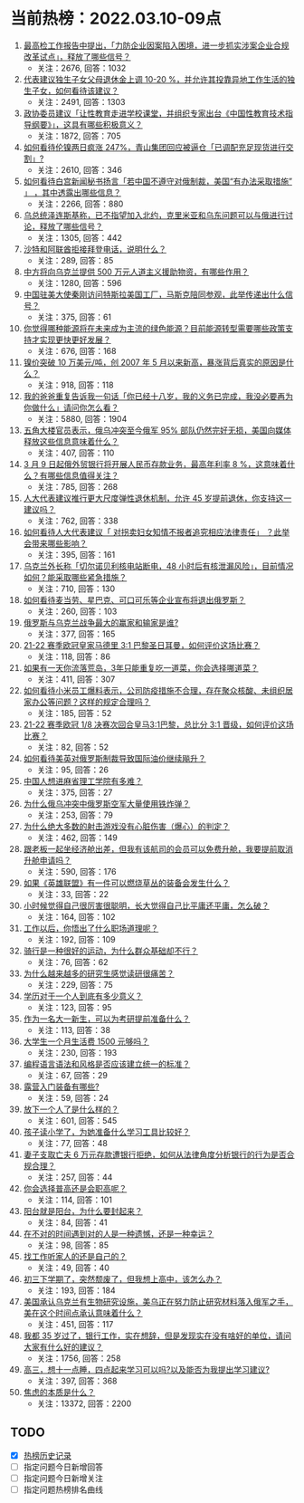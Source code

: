 # 当前热榜：2022.03.10-09点
1. [最高检工作报告中提出，「力防企业因案陷入困境，进一步抓实涉案企业合规改革试点」，释放了哪些信号？](https://www.zhihu.com/question/520734857)
    * 关注：2676, 回答：1032
2. [代表建议独生子女父母退休金上调 10-20 %，并允许其投靠异地工作生活的独生子女，如何看待该建议？](https://www.zhihu.com/question/520909285)
    * 关注：2491, 回答：1303
3. [政协委员建议「让性教育走进学校课堂，并组织专家出台《中国性教育技术指导纲要》」，这具有哪些积极意义？](https://www.zhihu.com/question/520530136)
    * 关注：1872, 回答：705
4. [如何看待伦镍两日疯涨 247%，青山集团回应被逼仓「已调配充足现货进行交割」?](https://www.zhihu.com/question/520745672)
    * 关注：2610, 回答：346
5. [如何看待白宫新闻秘书扬言「若中国不遵守对俄制裁，美国“有办法采取措施” 」 ，其中透露出哪些信息？](https://www.zhihu.com/question/520742048)
    * 关注：2266, 回答：880
6. [乌总统泽连斯基称，已不指望加入北约，克里米亚和乌东问题可以与俄进行讨论，释放了哪些信号？](https://www.zhihu.com/question/520812893)
    * 关注：1305, 回答：442
7. [沙特和阿联酋拒接拜登电话，说明什么？](https://www.zhihu.com/question/520941140)
    * 关注：289, 回答：85
8. [中方将向乌克兰提供 500 万元人道主义援助物资，有哪些作用？](https://www.zhihu.com/question/520948873)
    * 关注：1280, 回答：596
9. [中国驻美大使秦刚访问特斯拉美国工厂，马斯克陪同参观，此举传递出什么信号？](https://www.zhihu.com/question/520515951)
    * 关注：375, 回答：61
10. [你觉得哪种能源将在未来成为主流的绿色能源？目前能源转型需要哪些政策支持才实现更快更好发展？](https://www.zhihu.com/question/520383009)
    * 关注：676, 回答：168
11. [镍价突破 10 万美元/吨，创 2007 年 5 月以来新高，暴涨背后真实的原因是什么？](https://www.zhihu.com/question/520719941)
    * 关注：918, 回答：118
12. [我的爸爸重复告诉我一句话「你已经十八岁，我的义务已完成，我没必要再为你做什么」请问你怎么看？](https://www.zhihu.com/question/418878039)
    * 关注：5880, 回答：1904
13. [五角大楼官员表示，俄乌冲突至今俄军 95% 部队仍然完好无损，美国向媒体释放这些信息意味着什么？](https://www.zhihu.com/question/520932801)
    * 关注：407, 回答：110
14. [3 月 9 日起俄外贸银行将开展人民币存款业务，最高年利率 8 %，这意味着什么？有哪些信息值得关注？](https://www.zhihu.com/question/520939739)
    * 关注：785, 回答：268
15. [人大代表建议推行更大尺度弹性退休机制，允许 45 岁提前退休，你支持这一建议吗？](https://www.zhihu.com/question/520881306)
    * 关注：762, 回答：338
16. [如何看待人大代表建议「 对拐卖妇女知情不报者追究相应法律责任」 ？此举会带来哪些影响？](https://www.zhihu.com/question/520764019)
    * 关注：395, 回答：161
17. [乌克兰外长称「切尔诺贝利核电站断电，48 小时后有核泄漏风险」，目前情况如何？能采取哪些紧急措施？](https://www.zhihu.com/question/520996567)
    * 关注：710, 回答：130
18. [如何看待麦当劳、星巴克、可口可乐等企业宣布将退出俄罗斯？](https://www.zhihu.com/question/520907063)
    * 关注：260, 回答：103
19. [俄罗斯与乌克兰战争最大的赢家和输家是谁?](https://www.zhihu.com/question/520488954)
    * 关注：377, 回答：165
20. [21-22 赛季欧冠皇家马德里 3:1 巴黎圣日耳曼，如何评价这场比赛？](https://www.zhihu.com/question/521059320)
    * 关注：118, 回答：86
21. [如果有一天你流落荒岛，3年只能重复吃一道菜，你会选择哪道菜？](https://www.zhihu.com/question/520541589)
    * 关注：411, 回答：307
22. [如何看待小米员工爆料表示，公司防疫措施不合理，存在聚众核酸、未组织居家办公等问题？这样的规定合理吗？](https://www.zhihu.com/question/520827465)
    * 关注：185, 回答：52
23. [21-22 赛季欧冠 1/8 决赛次回合皇马3:1巴黎，总比分 3:1 晋级，如何评价这场比赛？](https://www.zhihu.com/question/521061217)
    * 关注：82, 回答：52
24. [如何看待美英对俄罗斯制裁导致国际油价继续飚升？](https://www.zhihu.com/question/520873528)
    * 关注：95, 回答：26
25. [中国人想进麻省理工学院有多难？](https://www.zhihu.com/question/284014214)
    * 关注：375, 回答：27
26. [为什么俄乌冲突中俄罗斯空军大量使用铁炸弹？](https://www.zhihu.com/question/520493969)
    * 关注：253, 回答：79
27. [为什么绝大多数的射击游戏没有心脏伤害（爆心）的判定？](https://www.zhihu.com/question/460567005)
    * 关注：462, 回答：149
28. [跟老板一起坐经济舱出差，但我有该航司的会员可以免费升舱，我要提前取消升舱申请吗？](https://www.zhihu.com/question/514680174)
    * 关注：590, 回答：176
29. [如果《英雄联盟》有一件可以燃烧草丛的装备会发生什么？](https://www.zhihu.com/question/520147622)
    * 关注：33, 回答：22
30. [小时候觉得自己很厉害很聪明，长大觉得自己比平庸还平庸，怎么破？](https://www.zhihu.com/question/520819503)
    * 关注：164, 回答：102
31. [工作以后，你悟出了什么职场道理呢？](https://www.zhihu.com/question/514448360)
    * 关注：192, 回答：109
32. [骑行是一种很好的运动，为什么群众基础却不行？](https://www.zhihu.com/question/503126853)
    * 关注：76, 回答：62
33. [为什么越来越多的研究生感觉读研很痛苦？](https://www.zhihu.com/question/481624466)
    * 关注：229, 回答：75
34. [学历对于一个人到底有多少意义？](https://www.zhihu.com/question/520732734)
    * 关注：123, 回答：95
35. [作为一名大一新生，可以为考研提前准备什么？](https://www.zhihu.com/question/51364870)
    * 关注：113, 回答：38
36. [大学生一个月生活费 1500 元够吗？](https://www.zhihu.com/question/519515517)
    * 关注：230, 回答：193
37. [编程语言语法和风格是否应该建立统一的标准？](https://www.zhihu.com/question/519754765)
    * 关注：67, 回答：29
38. [露营入门装备有哪些?](https://www.zhihu.com/question/516578457)
    * 关注：59, 回答：24
39. [放下一个人了是什么样的？](https://www.zhihu.com/question/372659312)
    * 关注：601, 回答：545
40. [孩子读小学了，为她准备什么学习工具比较好？](https://www.zhihu.com/question/520327682)
    * 关注：77, 回答：48
41. [妻子支取亡夫 6 万元存款遭银行拒绝，如何从法律角度分析银行的行为是否合规合理？](https://www.zhihu.com/question/520871333)
    * 关注：257, 回答：44
42. [你会选择普高还是会职高呢？](https://www.zhihu.com/question/520040731)
    * 关注：114, 回答：101
43. [阳台就是阳台，为什么要封起来？](https://www.zhihu.com/question/52484120)
    * 关注：84, 回答：41
44. [在不对的时间遇到对的人是一种遗憾，还是一种幸运？](https://www.zhihu.com/question/520429923)
    * 关注：98, 回答：85
45. [找工作听家人的还是自己的？](https://www.zhihu.com/question/520180214)
    * 关注：49, 回答：40
46. [初三下学期了，突然颓废了，但我想上高中，该怎么办？](https://www.zhihu.com/question/518881536)
    * 关注：193, 回答：184
47. [美国承认乌克兰有生物研究设施，美乌正在努力防止研究材料落入俄军之手，美在这个时间点承认意味着什么？](https://www.zhihu.com/question/520908016)
    * 关注：451, 回答：117
48. [我都 35 岁过了，银行工作，实在想辞，但是发现实在没有啥好的单位，请问大家有什么好的建议？](https://www.zhihu.com/question/463128218)
    * 关注：1756, 回答：258
49. [高三，想十一点睡，四点起来学习可以吗?以及能否为我提出学习建议?](https://www.zhihu.com/question/516802167)
    * 关注：397, 回答：368
50. [焦虑的本质是什么？](https://www.zhihu.com/question/320535511)
    * 关注：13372, 回答：2200
## TODO
* [x] [热榜历史记录](hot_history/AllHot.md)
* [ ] 指定问题今日新增回答
* [ ] 指定问题今日新增关注
* [ ] 指定问题热榜排名曲线
